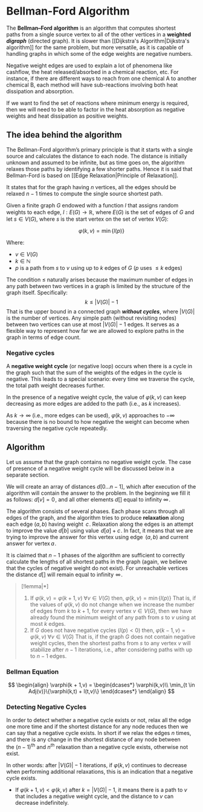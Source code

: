 # Bellman-Ford Algorithm

The **Bellman–Ford algorithm** is an algorithm that computes shortest paths from a single source vertex to all of the other vertices in a **weighted *digraph*** (directed graph). It is slower than [[Dijkstra's Algorithm|Dijkstra's algorithm]] for the same problem, but more versatile, as it is capable of handling graphs in which some of the edge weights are negative numbers.

Negative weight edges are used to explain a lot of phenomena like cashflow, the heat released/absorbed in a chemical reaction, etc.
For instance, if there are different ways to reach from one chemical A to another chemical B, each method will have sub-reactions involving both heat dissipation and absorption.

If we want to find the set of reactions where minimum energy is required, then we will need to be able to factor in the heat absorption as negative weights and heat dissipation as positive weights.


## **The idea behind the algorithm**
The Bellman-Ford algorithm’s primary principle is that it starts with a single source and calculates the distance to each node. The distance is initially unknown and assumed to be infinite, but as time goes on, the algorithm relaxes those paths by identifying a few shorter paths. Hence it is said that Bellman-Ford is based on [[Edge Relaxation|Principle of Relaxation]].

It states that for the graph having $n$ vertices, all the edges should be relaxed $n-1$ times to compute the single source shortest path.

Given a finite graph $G$ endowed with a function $l$ that assigns random weights to each edge, $l: E(G) \rightarrow \mathbb{R}$, where $E(G)$ is the set of edges of $G$ and let $s \in V(G)$, where $s$ is the start vertex on the set of vertex $V(G)$:

$$\varphi(k, v) = \min\{l(p)\}$$

Where: 
- $v \in V(G)$
- $k \in \mathbb{N}$
- $p$ is a path from $s$ to $v$ using up to $k$ edges of $G$ ($p$ uses $\le k$ edges)

The condition $\le$ naturally arises because the maximum number of edges in any path between two vertices in a graph is limited by the structure of the graph itself. Specifically: $$k \leq |V(G)| - 1$$That is the upper bound in a connected graph ***without cycles***, where $|V(G)|$ is the number of vertices. Any simple path (without revisiting nodes) between two vertices can use at most $|V(G)| - 1$ edges. It serves as a flexible way to represent how far we are allowed to explore paths in the graph in terms of edge count.

### **Negative cycles**
A **negative weight cycle** (or negative loop) occurs when there is a cycle in the graph such that the sum of the weights of the edges in the cycle is negative. This leads to a special scenario: every time we traverse the cycle, the total path weight decreases further.

In the presence of a negative weight cycle, the value of $\varphi(k, v)$ can keep decreasing as more edges are added to the path (i.e., as $k$ increases).

As $k \to \infty$ (i.e., more edges can be used), $\varphi(k, v)$ approaches to $-\infty$ because there is no bound to how negative the weight can become when traversing the negative cycle repeatedly.




## **Algorithm**
Let us assume that the graph contains no negative weight cycle. The case of presence of a negative weight cycle will be discussed below in a separate section.

We will create an array of distances $d[0 \ldots n-1]$, which after execution of the algorithm will contain the answer to the problem. In the beginning we fill it as follows: $d[v] = 0$ , and all other elements $d[ ]$ equal to infinity $\infty$ .

The algorithm consists of several phases. Each phase scans through all edges of the graph, and the algorithm tries to produce **relaxation** along each edge $(a,b)$ having weight   $c$ . Relaxation along the edges is an attempt to improve the value $d[b]$ using value  $d[a] + c$ . In fact, it means that we are trying to improve the answer for this vertex using edge   $(a,b)$ and current answer for vertex  $a$ .

It is claimed that $n-1$ phases of the algorithm are sufficient to correctly calculate the lengths of all shortest paths in the graph (again, we believe that the cycles of negative weight do not exist). For unreachable vertices the distance $d[ ]$ will remain equal to infinity  $\infty$ .

> [!lemma|*]
> 1) If $\varphi(k, v) = \varphi(k+1, v) \; \forall v \in V(G)$  then, $\varphi(k, v) = \min\{l(p)\}$
>    That is, if the values of $\varphi(k, v)$ do not change when we increase the number of edges from $k$ to $k+1$, for every vertex $v \in V(G)$, then we have already found the minimum weight of any path from $s$ to $v$ using at most $k$ edges.
> 2) If $G$ does not have negative cycles ($l(p) < 0$) then, $\varphi(k-1, v) = \varphi(k, v) \; \forall v \in V(G)$
>    That is, if the graph $G$ does not contain negative weight cycles, then the shortest paths from $s$ to any vertex $v$ will stabilize after $n−1$ iterations, i.e., after considering paths with up to $n−1$ edges.

### **Bellman Equation**
 $$
 \begin{align}
    \varphi(k + 1,v) = \begin{dcases*}
        \varphi(k,v)\\
        \min_{t \in Adj(v)}\{\varphi(k,t) + l(t,v)\}
        \end{dcases*}
  \end{align}
  $$


### **Detecting Negative Cycles**
In order to detect whether a negative cycle exists or not, relax all the edge one more time and if the shortest distance for any node reduces then we can say that a negative cycle exists. In short if we relax the edges $n$ times, and there is any change in the shortest distance of any node between the ${(n-1)}^\text{th}$ and $n^{th}$ relaxation than a negative cycle exists, otherwise not exist.

In other words: after $|V(G)| - 1$ iterations, if $\varphi(k, v)$ continues to decrease when performing additional relaxations, this is an indication that a negative cycle exists.
- If $\varphi(k+1, v) < \varphi(k, v)$ after $k = |V(G)| - 1$, it means there is a path to $v$ that includes a negative weight cycle, and the distance to $v$ can decrease indefinitely.